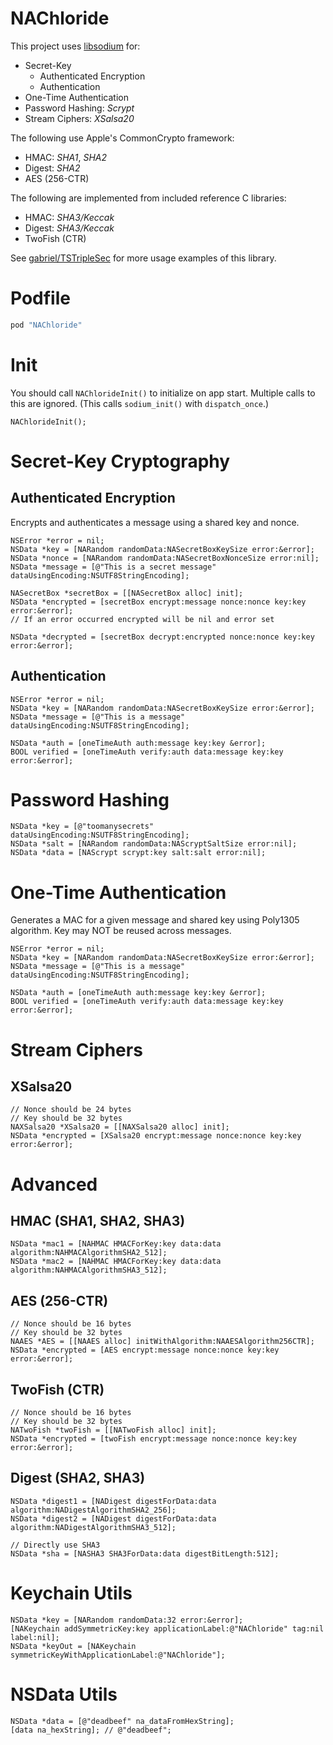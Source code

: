 NAChloride
===========

This project uses [libsodium](https://github.com/jedisct1/libsodium) for:

* Secret-Key 
  * Authenticated Encryption
  * Authentication
* One-Time Authentication
* Password Hashing: *Scrypt*
* Stream Ciphers: *XSalsa20*

The following use Apple's CommonCrypto framework:

* HMAC: *SHA1*, *SHA2*
* Digest: *SHA2*
* AES (256-CTR)

The following are implemented from included reference C libraries:

* HMAC: *SHA3/Keccak*
* Digest: *SHA3/Keccak*
* TwoFish (CTR)

See [gabriel/TSTripleSec](https://github.com/gabriel/TSTripleSec) for more usage examples of this library.

# Podfile

```ruby
pod "NAChloride"
```

# Init

You should call `NAChlorideInit()` to initialize on app start. Multiple calls to this are ignored. (This calls `sodium_init()` with `dispatch_once`.)

```objc
NAChlorideInit();
```

# Secret-Key Cryptography

## Authenticated Encryption

Encrypts and authenticates a message using a shared key and nonce.

```objc
NSError *error = nil;
NSData *key = [NARandom randomData:NASecretBoxKeySize error:&error];
NSData *nonce = [NARandom randomData:NASecretBoxNonceSize error:nil];
NSData *message = [@"This is a secret message" dataUsingEncoding:NSUTF8StringEncoding];

NASecretBox *secretBox = [[NASecretBox alloc] init];
NSData *encrypted = [secretBox encrypt:message nonce:nonce key:key error:&error];
// If an error occurred encrypted will be nil and error set

NSData *decrypted = [secretBox decrypt:encrypted nonce:nonce key:key error:&error];
```

## Authentication

```objc
NSError *error = nil;
NSData *key = [NARandom randomData:NASecretBoxKeySize error:&error];
NSData *message = [@"This is a message" dataUsingEncoding:NSUTF8StringEncoding];

NSData *auth = [oneTimeAuth auth:message key:key &error];
BOOL verified = [oneTimeAuth verify:auth data:message key:key error:&error];
```

# Password Hashing

```objc
NSData *key = [@"toomanysecrets" dataUsingEncoding:NSUTF8StringEncoding];
NSData *salt = [NARandom randomData:NAScryptSaltSize error:nil];
NSData *data = [NAScrypt scrypt:key salt:salt error:nil];
```

# One-Time Authentication

Generates a MAC for a given message and shared key using Poly1305 algorithm.
Key may NOT be reused across messages.

```objc
NSError *error = nil;
NSData *key = [NARandom randomData:NASecretBoxKeySize error:&error];
NSData *message = [@"This is a message" dataUsingEncoding:NSUTF8StringEncoding];

NSData *auth = [oneTimeAuth auth:message key:key &error];
BOOL verified = [oneTimeAuth verify:auth data:message key:key error:&error];
```

# Stream Ciphers

## XSalsa20

```objc
// Nonce should be 24 bytes
// Key should be 32 bytes
NAXSalsa20 *XSalsa20 = [[NAXSalsa20 alloc] init];
NSData *encrypted = [XSalsa20 encrypt:message nonce:nonce key:key error:&error];
```

# Advanced

## HMAC (SHA1, SHA2, SHA3)

```objc
NSData *mac1 = [NAHMAC HMACForKey:key data:data algorithm:NAHMACAlgorithmSHA2_512];
NSData *mac2 = [NAHMAC HMACForKey:key data:data algorithm:NAHMACAlgorithmSHA3_512];
```

## AES (256-CTR)

```objc
// Nonce should be 16 bytes
// Key should be 32 bytes
NAAES *AES = [[NAAES alloc] initWithAlgorithm:NAAESAlgorithm256CTR];
NSData *encrypted = [AES encrypt:message nonce:nonce key:key error:&error];
```

## TwoFish (CTR)

```objc
// Nonce should be 16 bytes
// Key should be 32 bytes
NATwoFish *twoFish = [[NATwoFish alloc] init];
NSData *encrypted = [twoFish encrypt:message nonce:nonce key:key error:&error];
```

## Digest (SHA2, SHA3)

```objc
NSData *digest1 = [NADigest digestForData:data algorithm:NADigestAlgorithmSHA2_256];
NSData *digest2 = [NADigest digestForData:data algorithm:NADigestAlgorithmSHA3_512];

// Directly use SHA3
NSData *sha = [NASHA3 SHA3ForData:data digestBitLength:512];
```

# Keychain Utils

```objc
NSData *key = [NARandom randomData:32 error:&error];
[NAKeychain addSymmetricKey:key applicationLabel:@"NAChloride" tag:nil label:nil];
NSData *keyOut = [NAKeychain symmetricKeyWithApplicationLabel:@"NAChloride"];
```

# NSData Utils
```objc
NSData *data = [@"deadbeef" na_dataFromHexString];
[data na_hexString]; // @"deadbeef";
```
